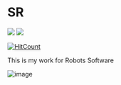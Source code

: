 # SR
![](https://img.shields.io/badge/Arduino_IDE-00979D?style=for-the-badge&logo=arduino&logoColor=white)
![](https://img.shields.io/badge/C%2B%2B-00599C?style=for-the-badge&logo=c%2B%2B&logoColor=white)

[![HitCount](https://hits.dwyl.com/gitblanc/SR.svg?style=flat-square)](http://hits.dwyl.com/gitblanc/SR)

This is my work for Robots Software

![image](https://user-images.githubusercontent.com/87705461/208405549-f009f7b7-dd1d-428f-8c7c-9fd32a443fcf.png)
